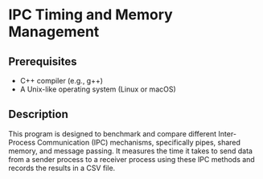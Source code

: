 # IPC Timing and Memory Management

## Prerequisites
- C++ compiler (e.g., g++)
- A Unix-like operating system (Linux or macOS)

## Description
This program is designed to benchmark and compare different Inter-Process Communication (IPC) mechanisms, specifically pipes, shared memory, and message passing. It measures the time it takes to send data from a sender process to a receiver process using these IPC methods and records the results in a CSV file.



